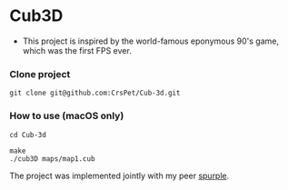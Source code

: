 # Cub3D


* This project is inspired by the world-famous eponymous 90's game, which was the first FPS ever.

### Clone project
```
git clone git@github.com:CrsPet/Cub-3d.git
```
### How to use (macOS only)
```
cd Cub-3d

make
./cub3D maps/map1.cub

```
The project was implemented jointly with my peer [spurple](https://github.com/MamedovOFF).
